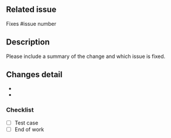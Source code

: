 ## Related issue
Fixes #issue number

## Description
Please include a summary of the change and which issue is fixed.

## Changes detail

- 
- 

### Checklist

- [ ] Test case
- [ ] End of work
